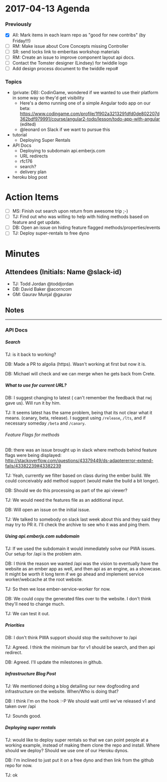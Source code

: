 # 2017-04-13 Agenda

### Previously

- [x] All: Mark items in each learn repo as "good for new contribs" (by Friday!!!)
- [ ] RM: Make issue about Core Concepts missing Controller
- [ ] SR: send locks link to emberitas workshop materials
- [ ] RM: Create an issue to improve component layout api docs.
- [ ] Contact the Tomster designer (Lindsey) for twiddle logo
- [ ] Add design process document to the twiddle repo#

### Topics

- (private: DB): CodinGame, wondered if we wanted to use their platform in some way so they'd get visibility
  - Here's a demo running one of a simple Angular todo app on our beta: https://www.codingame.com/profile/1f902a3213291dfd0de802207d362bdf979991/course/angular2-todo/lesson/todo-app-with-angular (edited)
  - @leonard on Slack if we want to pursue this
- tutorial
  - Deploying Super Rentals
- API Docs
  - Deploying to subdomain api.emberjs.com
  - URL redirects
  - rfc176
  - search?
  - delivery plan
- heroku blog post

# Action Items

- [ ] MS: Finish out search upon return from awesome trip ;-)
- [ ] TJ: Find out who was willing to help with hiding methods based on feature and get update.
- [ ] DB: Open an issue on hiding feature flagged methods/properties/events
- [ ] TJ: Deploy super-rentals to free dyno

# Minutes

## Attendees (Initials: Name @slack-id)

- TJ: Todd Jordan @toddjordan
- DB: David Baker @acorncom
- GM: Gaurav Munjal @gaurav

## Notes

---

### API Docs

##### Search

TJ: is it back to working?

DB: Made a PR to algolia (https).  Wasn't working at first but now it is.

DB: Michael will check and we can merge when he gets back from Crete.

##### What to use for current URL?

DB: I suggest changing to latest ( can't remember the feedback that rwj gave us).  Will run it by him.

TJ: It seems latest has the same problem, being that its not clear what it means.  (canary, beta, release).  I suggest using `/release`, `/lts`, and if necessary someday `/beta` and `/canary`.

###### Feature Flags for methods

DB: there was an issue brought up in slack where methods behind feature flags were being displayed: http://stackoverflow.com/questions/43379449/ds-adaptererror-extend-fails/43382239#43382239

TJ: Yeah, currently we filter based on class during the ember build.  We could conceivably add method support (would make the build a bit longer).

DB: Should we do this processing as part of the api viewer?

TJ: We would need the features file as an additional input.

DB: Will open an issue on the initial issue.

TJ: We talked to somebody on slack last week about this and they said they may try to PR it. I'll check the archive to see who it was and ping them.

##### Using api.emberjs.com subdomain

TJ: If we used the subdomain it would immediately solve our PWA issues.  Our setup for /api is the problem atm.

DB: I think the reason we wanted /api was the vision to eventually have the website as an ember app as well, and then api as an engine, as a showcase.  It might be worth it long term if we go ahead and implement service worker/webcache at the root website.

TJ: So then we lose ember-service-worker for now.

DB: We could copy the generated files over to the website.  I don't think they'll need to change much.

TJ: We can test it out.

##### Priorities

DB:  I don't think PWA support should stop the switchover to /api

TJ: Agreed.  I think the minimum bar for v1 should be search, and then api redirect.

DB: Agreed.  I'll update the milestones in github.

##### Infrastructure Blog Post

TJ: We mentioned doing a blog detailing our new dogfooding and infrastructure on the website.  When/Who is doing that?

DB: I think I'm on the hook :-P  We should wait until we've released v1 and taken over /api

TJ: Sounds good.

##### Deploying super rentals

TJ: would like to deploy super rentals so that we can point people at a working example, instead of making them clone the repo and install.  Where should we deploy?  Should we use one of our Heroku dynos.

DB: I'm inclined to just put it on a free dyno and then link from the github repo for now.

TJ: ok

